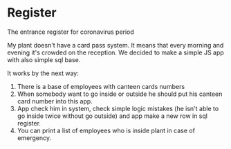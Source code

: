 # Register
The entrance register for coronavirus period

My plant doesn't have a card pass system. It means that every morning and evening it's crowded on the reception.
We decided to make a simple JS app with also simple sql base.

It works by the next way:
1. There is a base of employees with canteen cards numbers
2. When somebody want to go inside or outside he should put his canteen card number into this app.
3. App check him in system, check simple logic mistakes (he isn't able to go inside twice without go outside) and app make a new row in sql register.
4. You can print a list of employees who is inside plant in case of emergency.
